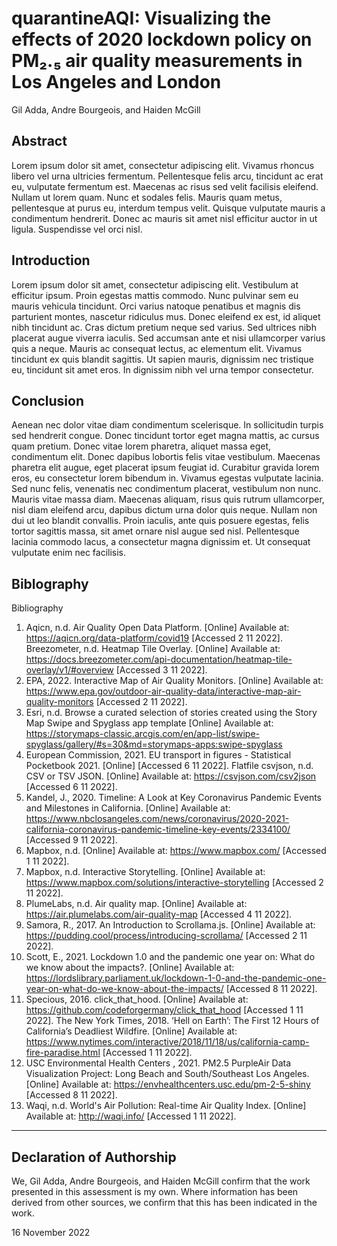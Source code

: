 <!---

---
title: "CASA0017: Web Architecture Final Assessment"
author: "Steven Gray, Valerio Signorelli, Duncan Wilson, Sarah Wise"
date: "10 Dec 2020"
---

-->

# quarantineAQI: Visualizing the effects of 2020 lockdown policy on PM₂.₅ air quality measurements in Los Angeles and London

Gil Adda, Andre Bourgeois, and Haiden McGill

## Abstract

Lorem ipsum dolor sit amet, consectetur adipiscing elit. Vivamus rhoncus libero vel urna ultricies fermentum. Pellentesque felis arcu, tincidunt ac erat eu, vulputate fermentum est. Maecenas ac risus sed velit facilisis eleifend. Nullam ut lorem quam. Nunc et sodales felis. Mauris quam metus, pellentesque at purus eu, interdum tempus velit. Quisque vulputate mauris a condimentum hendrerit. Donec ac mauris sit amet nisl efficitur auctor in ut ligula. Suspendisse vel orci nisl.

## Introduction

Lorem ipsum dolor sit amet, consectetur adipiscing elit. Vestibulum at efficitur ipsum. Proin egestas mattis commodo. Nunc pulvinar sem eu mauris vehicula tincidunt. Orci varius natoque penatibus et magnis dis parturient montes, nascetur ridiculus mus. Donec eleifend ex est, id aliquet nibh tincidunt ac. Cras dictum pretium neque sed varius. Sed ultrices nibh placerat augue viverra iaculis. Sed accumsan ante et nisi ullamcorper varius quis a neque. Mauris ac consequat lectus, ac elementum elit. Vivamus tincidunt ex quis blandit sagittis. Ut sapien mauris, dignissim nec tristique eu, tincidunt sit amet eros. In dignissim nibh vel urna tempor consectetur.

## Conclusion

Aenean nec dolor vitae diam condimentum scelerisque. In sollicitudin turpis sed hendrerit congue. Donec tincidunt tortor eget magna mattis, ac cursus quam pretium. Donec vitae lorem pharetra, aliquet massa eget, condimentum elit. Donec dapibus lobortis felis vitae vestibulum. Maecenas pharetra elit augue, eget placerat ipsum feugiat id. Curabitur gravida lorem eros, eu consectetur lorem bibendum in. Vivamus egestas vulputate lacinia. Sed nunc felis, venenatis nec condimentum placerat, vestibulum non nunc. Mauris vitae massa diam. Maecenas aliquam, risus quis rutrum ullamcorper, nisl diam eleifend arcu, dapibus dictum urna dolor quis neque. Nullam non dui ut leo blandit convallis. Proin iaculis, ante quis posuere egestas, felis tortor sagittis massa, sit amet ornare nisl augue sed nisl. Pellentesque lacinia commodo lacus, a consectetur magna dignissim et. Ut consequat vulputate enim nec facilisis.

## Biblography

Bibliography
1. Aqicn, n.d. Air Quality Open Data Platform. [Online] Available at: https://aqicn.org/data-platform/covid19 [Accessed 2 11 2022]. 
Breezometer, n.d. Heatmap Tile Overlay. [Online] Available at: https://docs.breezometer.com/api-documentation/heatmap-tile-overlay/v1/#overview [Accessed 3 11 2022].
2. EPA, 2022. Interactive Map of Air Quality Monitors. [Online] Available at: https://www.epa.gov/outdoor-air-quality-data/interactive-map-air-quality-monitors [Accessed 2 11 2022]. 
3. Esri, n.d. Browse a curated selection of stories created using the Story Map Swipe and Spyglass app template [Online]  Available at: https://storymaps-classic.arcgis.com/en/app-list/swipe-spyglass/gallery/#s=30&md=storymaps-apps:swipe-spyglass
4. European Commission, 2021. EU transport in figures - Statistical Pocketbook 2021. [Online] [Accessed 6 11 2022].
Flatfile csvjson, n.d. CSV or TSV JSON. [Online] Available at: https://csvjson.com/csv2json [Accessed 6 11 2022].
5. Kandel, J., 2020. Timeline: A Look at Key Coronavirus Pandemic Events and Milestones in California. [Online] Available at: https://www.nbclosangeles.com/news/coronavirus/2020-2021-california-coronavirus-pandemic-timeline-key-events/2334100/ [Accessed 9 11 2022]. 
6. Mapbox, n.d. [Online] Available at: https://www.mapbox.com/ [Accessed 1 11 2022]. 
7. Mapbox, n.d. Interactive Storytelling. [Online] Available at: https://www.mapbox.com/solutions/interactive-storytelling [Accessed 2 11 2022]. 
8. PlumeLabs, n.d. Air quality map. [Online] Available at: https://air.plumelabs.com/air-quality-map [Accessed 4 11 2022].
9. Samora, R., 2017. An Introduction to Scrollama.js. [Online] Available at: https://pudding.cool/process/introducing-scrollama/ [Accessed 2 11 2022].
10. Scott, E., 2021. Lockdown 1.0 and the pandemic one year on: What do we know about the impacts?. [Online] Available at: https://lordslibrary.parliament.uk/lockdown-1-0-and-the-pandemic-one-year-on-what-do-we-know-about-the-impacts/ [Accessed 8 11 2022].
11. Specious, 2016. click_that_hood. [Online] Available at: https://github.com/codeforgermany/click_that_hood [Accessed 1 11 2022].
The New York Times, 2018. ‘Hell on Earth’: The First 12 Hours of California’s Deadliest Wildfire. [Online] Available at: https://www.nytimes.com/interactive/2018/11/18/us/california-camp-fire-paradise.html [Accessed 1 11 2022]. 
12. USC Environmental Health Centers , 2021. PM2.5 PurpleAir Data Visualization Project: Long Beach and South/Southeast Los Angeles. [Online] Available at: https://envhealthcenters.usc.edu/pm-2-5-shiny [Accessed 8 11 2022].
13. Waqi, n.d. World's Air Pollution: Real-time Air Quality Index. [Online] Available at: http://waqi.info/ [Accessed 1 11 2022].


----

## Declaration of Authorship

We, Gil Adda, Andre Bourgeois, and Haiden McGill confirm that the work presented in this assessment is my own. Where information has been derived from other sources, we confirm that this has been indicated in the work.




16 November 2022
